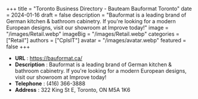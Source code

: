 +++
title = "Toronto Business Directory - Bauteam Bauformat Toronto"
date = 2024-01-16
draft = false
description = "Bauformat is a leading brand of German kitchen & bathroom cabinetry. If you're looking for a modern European designs, visit our showroom at Improve today!"
image = "/images/Retail.webp"
imageBig = "/images/Retail.webp"
categories = ["Retail"]
authors = ["CplsIT"]
avatar = "/images/avatar.webp"
featured = false
+++


* **URL** :  https://bauformat.ca/
* **Description** : Bauformat is a leading brand of German kitchen & bathroom cabinetry. If you're looking for a modern European designs, visit our showroom at Improve today!
* **Telephone** : (416) 366-3888
* **Address** : 322 King St E, Toronto, ON M5A 1K6